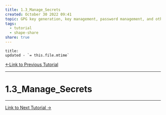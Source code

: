 ```yaml
---  
title: 1.3_Manage_Secrets  
created: October 30 2022 09:41  
topic: GPG key generation, key management, password management, and other secrets.  
tags:  
  - tutorial  
  - shape-share  
share: true  
---  
```

  
```ad-note  
title:   
updated - `= this.file.mtime`  
```  
  
  
[←Link to Previous Tutorial]()  
  
---  
# 1.3_Manage_Secrets  
---  
[Link to Next Tutorial →]()  
  
  
